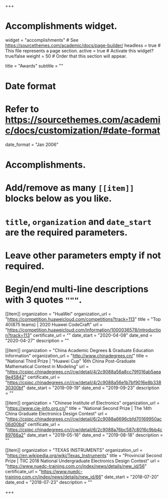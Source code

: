 +++
# Accomplishments widget.
widget = "accomplishments"  # See https://sourcethemes.com/academic/docs/page-builder/
headless = true  # This file represents a page section.
active = true  # Activate this widget? true/false
weight = 50  # Order that this section will appear.

title = "Awards"
subtitle = ""

# Date format
#   Refer to https://sourcethemes.com/academic/docs/customization/#date-format
date_format = "Jan 2006"

# Accomplishments.
#   Add/remove as many `[[item]]` blocks below as you like.
#   `title`, `organization` and `date_start` are the required parameters.
#   Leave other parameters empty if not required.
#   Begin/end multi-line descriptions with 3 quotes `"""`.

[[item]]
  organization = "HuaWei"
  organization_url = "https://competition.huaweicloud.com/competitions?track=113"
  title = "Top 40(875 teams) | 2020 Huawei CodeCraft"
  url = "https://competition.huaweicloud.com/information/1000036578/introduction?track=113"
  certificate_url = ""
  date_start = "2020-04-08"
  date_end = "2020-04-27"
  description = ""

[[item]]
  organization = "China Academic Degrees & Graduate Education Information"
  organization_url = "http://www.chinadegrees.cn/"
  title = "National Third Prize | "Huawei Cup" 16th China Post-Graduate Mathematical Contest in Modeling"
  url = "https://cpipc.chinadegrees.cn//cw/detail/4/2c9088a56a8cc79f016ab5aea9e45842"
  certificate_url = "https://cpipc.chinadegrees.cn//cw/detail/4/2c9088a56e1b7bf9016e8b33830300bf"
  date_start = "2019-09-19"
  date_end = "2019-09-23"
  description = ""

[[item]]
  organization = "Chinese Institute of Electronics"
  organization_url = "https://www.cie-info.org.cn/"
  title = "National Second Prize | The 14th China Graduate Electronics Design Contest"
  url = "https://cpipc.chinadegrees.cn//cw/detail/6/2c9088a6696cbfd70169950ac06d00bd"
  certificate_url = "https://cpipc.chinadegrees.cn//cw/detail/6/2c9088a76bc587c8016c9bb4c89766a2"
  date_start = "2019-05-16"
  date_end = "2019-08-18"
  description = ""
  
[[item]]
  organization = "TEXAS INSTRUMENTS"
  organization_url = "https://en.wikipedia.org/wiki/Texas_Instruments"
  title = "Provincial Second Prize | TIIC 2018 National Undergraduate Electronics Design Contest"
  url = "https://www.nuedc-training.com.cn/index/news/details/new_id/56"
  certificate_url = "https://www.nuedc-training.com.cn/index/news/details/new_id/66"
  date_start = "2018-07-20"
  date_end = "2018-07-23"
  description = ""

+++
